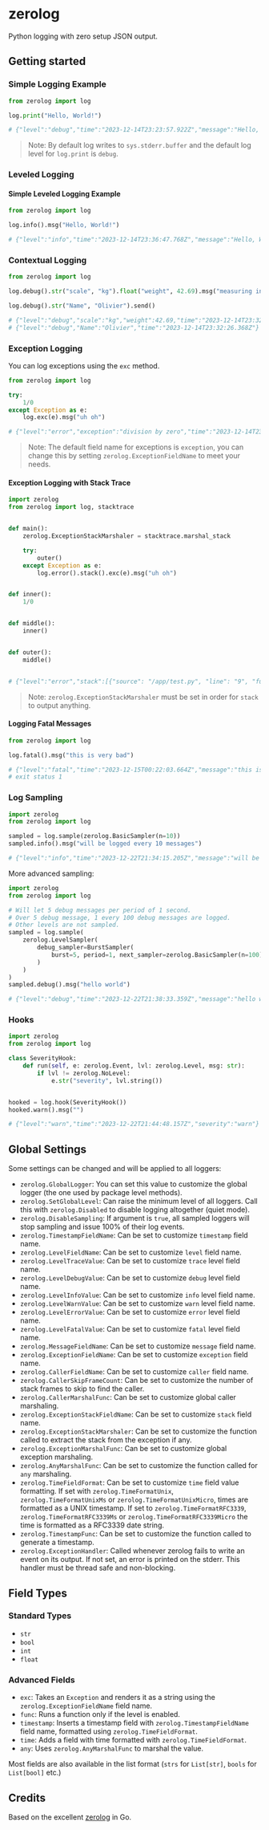 # zerolog

Python logging with zero setup JSON output.

## Getting started

### Simple Logging Example

```python
from zerolog import log

log.print("Hello, World!")

# {"level":"debug","time":"2023-12-14T23:23:57.922Z","message":"Hello, World!"}
```
> Note: By default log writes to `sys.stderr.buffer` and the default log level for `log.print` is `debug`.

### Leveled Logging
#### Simple Leveled Logging Example

```python
from zerolog import log

log.info().msg("Hello, World!")

# {"level":"info","time":"2023-12-14T23:36:47.768Z","message":"Hello, World!"}
```

### Contextual Logging

```python
from zerolog import log

log.debug().str("scale", "kg").float("weight", 42.69).msg("measuring in kilogram")

log.debug().str("Name", "Olivier").send()

# {"level":"debug","scale":"kg","weight":42.69,"time":"2023-12-14T23:32:26.368Z","message":"measuring in kilogram"}
# {"level":"debug","Name":"Olivier","time":"2023-12-14T23:32:26.368Z"}
```

### Exception Logging

You can log exceptions using the `exc` method.

```python
from zerolog import log

try:
    1/0
except Exception as e:
    log.exc(e).msg("uh oh")

# {"level":"error","exception":"division by zero","time":"2023-12-14T23:59:04.061Z","message":"uh oh"}
```
> Note: The default field name for exceptions is `exception`, you can change this by setting
> `zerolog.ExceptionFieldName` to meet your needs.

#### Exception Logging with Stack Trace

```python
import zerolog
from zerolog import log, stacktrace


def main():
    zerolog.ExceptionStackMarshaler = stacktrace.marshal_stack

    try:
        outer()
    except Exception as e:
        log.error().stack().exc(e).msg("uh oh")


def inner():
    1/0


def middle():
    inner()


def outer():
    middle()


# {"level":"error","stack":[{"source": "/app/test.py", "line": "9", "func": "main"}, {"source": "/app/test.py", "line": "23", "func": "outer"}, {"source": "/app/test.py", "line": "19", "func": "middle"}, {"source": "/app/test.py", "line": "15", "func": "inner"}],"exception":"division by zero","time":"2023-12-15T00:28:04.255Z","message":"uh oh"}
```
> Note: `zerolog.ExceptionStackMarshaler` must be set in order for `stack` to output anything.

#### Logging Fatal Messages

```python
from zerolog import log

log.fatal().msg("this is very bad")

# {"level":"fatal","time":"2023-12-15T00:22:03.664Z","message":"this is very bad"}
# exit status 1
```

### Log Sampling

```python
import zerolog
from zerolog import log

sampled = log.sample(zerolog.BasicSampler(n=10))
sampled.info().msg("will be logged every 10 messages")

# {"level":"info","time":"2023-12-22T21:34:15.205Z","message":"will be logged every 10 messages"}
```

More advanced sampling:
```python
import zerolog
from zerolog import log

# Will let 5 debug messages per period of 1 second.
# Over 5 debug message, 1 every 100 debug messages are logged.
# Other levels are not sampled.
sampled = log.sample(
    zerolog.LevelSampler(
        debug_sampler=BurstSampler(
            burst=5, period=1, next_sampler=zerolog.BasicSampler(n=100)
        )
    )
)
sampled.debug().msg("hello world")

# {"level":"debug","time":"2023-12-22T21:38:33.359Z","message":"hello world"}
```

### Hooks

```python
import zerolog
from zerolog import log

class SeverityHook:
    def run(self, e: zerolog.Event, lvl: zerolog.Level, msg: str):
        if lvl != zerolog.NoLevel:
            e.str("severity", lvl.string())


hooked = log.hook(SeverityHook())
hooked.warn().msg("")

# {"level":"warn","time":"2023-12-22T21:44:48.157Z","severity":"warn"}
```

## Global Settings

Some settings can be changed and will be applied to all loggers:

* `zerolog.GlobalLogger`: You can set this value to customize the global logger (the one used by package level methods).
* `zerolog.SetGlobalLevel`: Can raise the minimum level of all loggers. Call this with `zerolog.Disabled` to disable logging altogether (quiet mode).
* `zerolog.DisableSampling`: If argument is `true`, all sampled loggers will stop sampling and issue 100% of their log events.
* `zerolog.TimestampFieldName`: Can be set to customize `timestamp` field name.
* `zerolog.LevelFieldName`: Can be set to customize `level` field name.
* `zerolog.LevelTraceValue`: Can be set to customize `trace` level field name.
* `zerolog.LevelDebugValue`: Can be set to customize `debug` level field name.
* `zerolog.LevelInfoValue`: Can be set to customize `info` level field name.
* `zerolog.LevelWarnValue`: Can be set to customize `warn` level field name.
* `zerolog.LevelErrorValue`: Can be set to customize `error` level field name.
* `zerolog.LevelFatalValue`: Can be set to customize `fatal` level field name.
* `zerolog.MessageFieldName`: Can be set to customize `message` field name.
* `zerolog.ExceptionFieldName`: Can be set to customize `exception` field name.
* `zerolog.CallerFieldName`: Can be set to customize `caller` field name.
* `zerolog.CallerSkipFrameCount`: Can be set to customize the number of stack frames to skip to find the caller.
* `zerolog.CallerMarshalFunc`: Can be set to customize global caller marshaling.
* `zerolog.ExceptionStackFieldName`: Can be set to customize `stack` field name.
* `zerolog.ExceptionStackMarshaler`: Can be set to customize the function called to extract the stack from the exception if any.
* `zerolog.ExceptionMarshalFunc`: Can be set to customize global exception marshaling.
* `zerolog.AnyMarshalFunc`: Can be set to customize the function called for `any` marshaling.
* `zerolog.TimeFieldFormat`: Can be set to customize `time` field value formatting. If set with `zerolog.TimeFormatUnix`, `zerolog.TimeFormatUnixMs` or `zerolog.TimeFormatUnixMicro`, times are formatted as a UNIX timestamp. If set to `zerolog.TimeFormatRFC3339`, `zerolog.TimeFormatRFC3339Ms` or `zerolog.TimeFormatRFC3339Micro` the time is formatted as a RFC3339 date string.
* `zerolog.TimestampFunc`: Can be set to customize the function called to generate a timestamp.
* `zerolog.ExceptionHandler`: Called whenever zerolog fails to write an event on its output. If not set, an error is printed on the stderr. This handler must be thread safe and non-blocking.

## Field Types

### Standard Types

* `str`
* `bool`
* `int`
* `float`

### Advanced Fields

* `exc`: Takes an `Exception` and renders it as a string using the `zerolog.ExceptionFieldName` field name.
* `func`: Runs a function only if the level is enabled.
* `timestamp`: Inserts a timestamp field with `zerolog.TimestampFieldName` field name, formatted using `zerolog.TimeFieldFormat`.
* `time`: Adds a field with time formatted with `zerolog.TimeFieldFormat`.
* `any`: Uses `zerolog.AnyMarshalFunc` to marshal the value.

Most fields are also available in the list format (`strs` for `List[str]`, `bools` for `List[bool]` etc.)

## Credits

Based on the excellent [zerolog](https://github.com/rs/zerolog) in Go.
